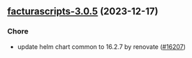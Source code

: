 

## [facturascripts-3.0.5](https://github.com/truecharts/charts/compare/facturascripts-3.0.4...facturascripts-3.0.5) (2023-12-17)

### Chore

- update helm chart common to 16.2.7 by renovate ([#16207](https://github.com/truecharts/charts/issues/16207))
  
  